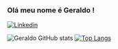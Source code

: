
### Olá meu nome é Geraldo !
[![Linkedin](https://img.shields.io/badge/LinkedIn-0077B5?style=for-the-badge&logo=linkedin&logoColor=white)](https://www.linkedin.com/in/geraldo-crispim-ba9b44225)

![Geraldo GitHub stats](https://github-readme-stats.vercel.app/api?username=Geraldo-git&show_icons=true&theme=dracula)
[![Top Langs](https://github-readme-stats.vercel.app/api/top-langs/?username=Geraldo-git&layout=compact)](https://github.com/anuraghazra/github-readme-stats)





